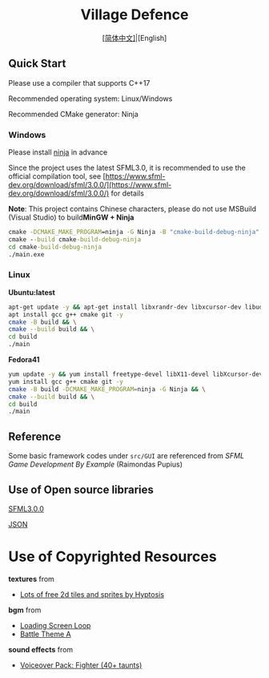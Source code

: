 <h1 style="text-align: center">Village Defence</h1>

<div style="text-align: center;"><a href="./README.md">[简体中文]</a>|[English]</div>

## Quick Start

Please use a compiler that supports C++17

Recommended operating system: Linux/Windows

Recommended CMake generator: Ninja

### Windows

Please install [ninja](https://github.com/ninja-build/ninja/releases) in advance

Since the project uses the latest SFML3.0, it is recommended to use the official compilation tool,
see [https://www.sfml-dev.org/download/sfml/3.0.0/](https://www.sfml-dev.org/download/sfml/3.0.0/) for details

**Note**: This project contains Chinese characters, please do not use MSBuild (Visual Studio) to build**MinGW + Ninja**

```cmd
cmake -DCMAKE_MAKE_PROGRAM=ninja -G Ninja -B "cmake-build-debug-ninja"
cmake --build cmake-build-debug-ninja
cd cmake-build-debug-ninja
./main.exe
```

### Linux

**Ubuntu:latest**

```bash
apt-get update -y && apt-get install libxrandr-dev libxcursor-dev libudev-dev libopenal-dev libflac-dev libvorbis-dev libgl1-mesa-dev libegl1-mesa-dev libfreetype6-dev libxi-dev -y
apt install gcc g++ cmake git -y
cmake -B build && \
cmake --build build && \
cd build
./main
```

**Fedora41**

```bash
yum update -y && yum install freetype-devel libX11-devel libXcursor-devel libXrandr-devel mesa-libGL-devel systemd-devel openal-soft-devel libvorbis-devel libogg-devel flac-devel libxi-devel -y
yum install gcc g++ cmake git -y
cmake -B build -DCMAKE_MAKE_PROGRAM=ninja -G Ninja && \
cmake --build build && \
cd build
./main
```

## Reference

Some basic framework codes under `src/GUI` are referenced from *SFML Game Development By Example* (Raimondas Pupius)

## Use of Open source libraries

[SFML3.0.0](https://github.com/SFML/SFML.git)

[JSON](https://github.com/nlohmann/json.git)

# Use of Copyrighted Resources

**textures** from

- [Lots of free 2d tiles and sprites by Hyptosis](https://opengameart.org/content/lots-of-free-2d-tiles-and-sprites-by-hyptosis)

**bgm** from

- [Loading Screen Loop](https://opengameart.org/content/loading-screen-loop)
- [Battle Theme A](https://opengameart.org/content/battle-theme-a)

**sound effects** from

- [Voiceover Pack: Fighter (40+ taunts)](https://opengameart.org/content/voiceover-pack-fighter-40-taunts)